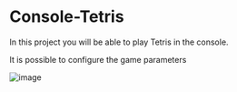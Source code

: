 # Console-Tetris

In this project you will be able to play Tetris in the console.

It is possible to configure the game parameters

![image](https://user-images.githubusercontent.com/80702802/146183495-d5025710-d202-449c-bd45-86f5ffb3349a.png)
